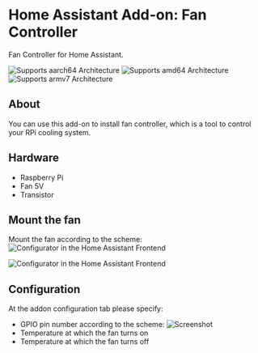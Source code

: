 # Home Assistant Add-on: Fan Controller

Fan Controller for Home Assistant.

![Supports aarch64 Architecture][aarch64-shield] ![Supports amd64 Architecture][amd64-shield] ![Supports armv7 Architecture][armv7-shield]

## About

You can use this add-on to install fan controller, which is a tool to control your RPi cooling system.


[aarch64-shield]: https://img.shields.io/badge/aarch64-yes-green.svg
[amd64-shield]: https://img.shields.io/badge/amd64-yes-green.svg
[armv7-shield]: https://img.shields.io/badge/armv7-yes-green.svg


## Hardware

* Raspberry Pi
* Fan 5V
* Transistor 

## Mount the fan
Mount the fan according to the scheme: 
![Configurator in the Home Assistant Frontend][screenshot]

![Configurator in the Home Assistant Frontend][screenshot1]

## Configuration
At the addon configuration tab please specify:
* GPIO pin number according to the scheme:
![Screenshot](https://github.com/nokunev/FanCotroller/blob/master/images/GPIO_Pinout_Diagram.png)
* Temperature at which the fan turns on
* Temperature at which the fan turns off

[screenshot1]: https://github.com/hassio-addons/addon-vscode/raw/main/images/screenshot.png
[screenshot]: https://github.com/home-assistant/addons/blob/master/configurator/images/screenshot.png
[screenshot]: https://github.com/home-assistant/hassio-addons/raw/master/configurator/images/screenshot.png
